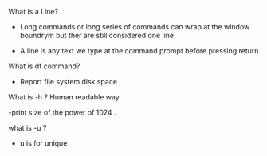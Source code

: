What is a Line? 
- Long commands or long series of commands can wrap at the window boundrym but ther are still considered one line

- A line is any text we type at the command prompt before pressing return

What is df command?
- Report file system disk space

What is -h ? Human readable way

-print size of the power of 1024 . 


what is -u ? 
- u is for unique

